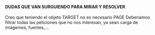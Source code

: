 #### DUDAS QUE VAN SURGUIENDO PARA MIRAR Y RESOLVER

Creo que teniendo el objeto TARGET no es necesario PAGE
Deberiamos filtrar todas las peticiones que no nos interesan, ya sean carga de imágemes, fuentes,...



